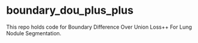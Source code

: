 # boundary_dou_plus_plus
This repo holds code for Boundary Difference Over Union Loss++ For Lung Nodule Segmentation.
